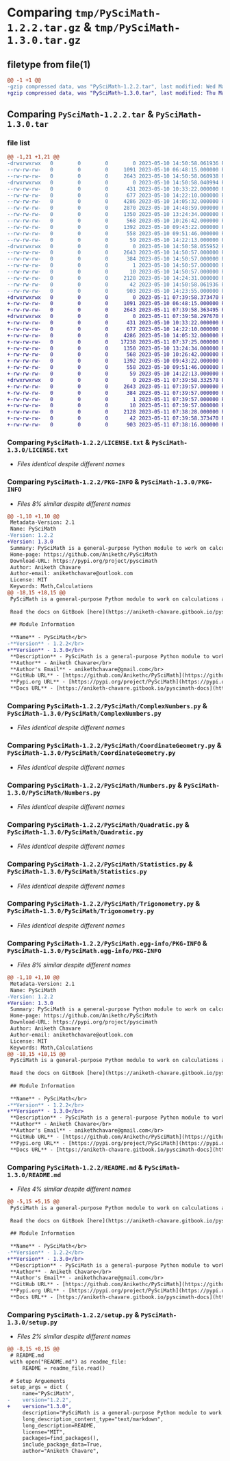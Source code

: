 # Comparing `tmp/PySciMath-1.2.2.tar.gz` & `tmp/PySciMath-1.3.0.tar.gz`

## filetype from file(1)

```diff
@@ -1 +1 @@
-gzip compressed data, was "PySciMath-1.2.2.tar", last modified: Wed May 10 14:50:58 2023, max compression
+gzip compressed data, was "PySciMath-1.3.0.tar", last modified: Thu May 11 07:39:58 2023, max compression
```

## Comparing `PySciMath-1.2.2.tar` & `PySciMath-1.3.0.tar`

### file list

```diff
@@ -1,21 +1,21 @@
-drwxrwxrwx   0        0        0        0 2023-05-10 14:50:58.061936 PySciMath-1.2.2/
--rw-rw-rw-   0        0        0     1091 2023-05-10 06:48:15.000000 PySciMath-1.2.2/LICENSE.txt
--rw-rw-rw-   0        0        0     2643 2023-05-10 14:50:58.060938 PySciMath-1.2.2/PKG-INFO
-drwxrwxrwx   0        0        0        0 2023-05-10 14:50:58.040994 PySciMath-1.2.2/PySciMath/
--rw-rw-rw-   0        0        0      431 2023-05-10 10:33:22.000000 PySciMath-1.2.2/PySciMath/Arithmetic.py
--rw-rw-rw-   0        0        0      677 2023-05-10 14:22:10.000000 PySciMath-1.2.2/PySciMath/ComplexNumbers.py
--rw-rw-rw-   0        0        0     4286 2023-05-10 14:05:32.000000 PySciMath-1.2.2/PySciMath/CoordinateGeometry.py
--rw-rw-rw-   0        0        0     2870 2023-05-10 14:48:59.000000 PySciMath-1.2.2/PySciMath/Geometry.py
--rw-rw-rw-   0        0        0     1350 2023-05-10 13:24:34.000000 PySciMath-1.2.2/PySciMath/Numbers.py
--rw-rw-rw-   0        0        0      568 2023-05-10 10:26:42.000000 PySciMath-1.2.2/PySciMath/Quadratic.py
--rw-rw-rw-   0        0        0     1392 2023-05-10 09:43:22.000000 PySciMath-1.2.2/PySciMath/Statistics.py
--rw-rw-rw-   0        0        0      558 2023-05-10 09:51:46.000000 PySciMath-1.2.2/PySciMath/Trigonometry.py
--rw-rw-rw-   0        0        0       59 2023-05-10 14:22:13.000000 PySciMath-1.2.2/PySciMath/__init__.py
-drwxrwxrwx   0        0        0        0 2023-05-10 14:50:58.055952 PySciMath-1.2.2/PySciMath.egg-info/
--rw-rw-rw-   0        0        0     2643 2023-05-10 14:50:57.000000 PySciMath-1.2.2/PySciMath.egg-info/PKG-INFO
--rw-rw-rw-   0        0        0      384 2023-05-10 14:50:57.000000 PySciMath-1.2.2/PySciMath.egg-info/SOURCES.txt
--rw-rw-rw-   0        0        0        1 2023-05-10 14:50:57.000000 PySciMath-1.2.2/PySciMath.egg-info/dependency_links.txt
--rw-rw-rw-   0        0        0       10 2023-05-10 14:50:57.000000 PySciMath-1.2.2/PySciMath.egg-info/top_level.txt
--rw-rw-rw-   0        0        0     2128 2023-05-10 14:24:31.000000 PySciMath-1.2.2/README.md
--rw-rw-rw-   0        0        0       42 2023-05-10 14:50:58.061936 PySciMath-1.2.2/setup.cfg
--rw-rw-rw-   0        0        0      903 2023-05-10 14:23:55.000000 PySciMath-1.2.2/setup.py
+drwxrwxrwx   0        0        0        0 2023-05-11 07:39:58.373470 PySciMath-1.3.0/
+-rw-rw-rw-   0        0        0     1091 2023-05-10 06:48:15.000000 PySciMath-1.3.0/LICENSE.txt
+-rw-rw-rw-   0        0        0     2643 2023-05-11 07:39:58.363495 PySciMath-1.3.0/PKG-INFO
+drwxrwxrwx   0        0        0        0 2023-05-11 07:39:58.297670 PySciMath-1.3.0/PySciMath/
+-rw-rw-rw-   0        0        0      431 2023-05-10 10:33:22.000000 PySciMath-1.3.0/PySciMath/Arithmetic.py
+-rw-rw-rw-   0        0        0      677 2023-05-10 14:22:10.000000 PySciMath-1.3.0/PySciMath/ComplexNumbers.py
+-rw-rw-rw-   0        0        0     4286 2023-05-10 14:05:32.000000 PySciMath-1.3.0/PySciMath/CoordinateGeometry.py
+-rw-rw-rw-   0        0        0    17238 2023-05-11 07:37:25.000000 PySciMath-1.3.0/PySciMath/Geometry.py
+-rw-rw-rw-   0        0        0     1350 2023-05-10 13:24:34.000000 PySciMath-1.3.0/PySciMath/Numbers.py
+-rw-rw-rw-   0        0        0      568 2023-05-10 10:26:42.000000 PySciMath-1.3.0/PySciMath/Quadratic.py
+-rw-rw-rw-   0        0        0     1392 2023-05-10 09:43:22.000000 PySciMath-1.3.0/PySciMath/Statistics.py
+-rw-rw-rw-   0        0        0      558 2023-05-10 09:51:46.000000 PySciMath-1.3.0/PySciMath/Trigonometry.py
+-rw-rw-rw-   0        0        0       59 2023-05-10 14:22:13.000000 PySciMath-1.3.0/PySciMath/__init__.py
+drwxrwxrwx   0        0        0        0 2023-05-11 07:39:58.332578 PySciMath-1.3.0/PySciMath.egg-info/
+-rw-rw-rw-   0        0        0     2643 2023-05-11 07:39:57.000000 PySciMath-1.3.0/PySciMath.egg-info/PKG-INFO
+-rw-rw-rw-   0        0        0      384 2023-05-11 07:39:57.000000 PySciMath-1.3.0/PySciMath.egg-info/SOURCES.txt
+-rw-rw-rw-   0        0        0        1 2023-05-11 07:39:57.000000 PySciMath-1.3.0/PySciMath.egg-info/dependency_links.txt
+-rw-rw-rw-   0        0        0       10 2023-05-11 07:39:57.000000 PySciMath-1.3.0/PySciMath.egg-info/top_level.txt
+-rw-rw-rw-   0        0        0     2128 2023-05-11 07:38:28.000000 PySciMath-1.3.0/README.md
+-rw-rw-rw-   0        0        0       42 2023-05-11 07:39:58.373470 PySciMath-1.3.0/setup.cfg
+-rw-rw-rw-   0        0        0      903 2023-05-11 07:38:16.000000 PySciMath-1.3.0/setup.py
```

### Comparing `PySciMath-1.2.2/LICENSE.txt` & `PySciMath-1.3.0/LICENSE.txt`

 * *Files identical despite different names*

### Comparing `PySciMath-1.2.2/PKG-INFO` & `PySciMath-1.3.0/PKG-INFO`

 * *Files 8% similar despite different names*

```diff
@@ -1,10 +1,10 @@
 Metadata-Version: 2.1
 Name: PySciMath
-Version: 1.2.2
+Version: 1.3.0
 Summary: PySciMath is a general-purpose Python module to work on calculations and solve mathmematical and scientific problems.
 Home-page: https://github.com/Anikethc/PySciMath
 Download-URL: https://pypi.org/project/pyscimath
 Author: Aniketh Chavare
 Author-email: anikethchavare@outlook.com
 License: MIT
 Keywords: Math,Calculations
@@ -18,15 +18,15 @@
 PySciMath is a general-purpose Python module to work on calculations and solve mathematical and scientific problems.
 
 Read the docs on GitBook [here](https://aniketh-chavare.gitbook.io/pyscimath-docs).
 
 ## Module Information
 
 **Name** - PySciMath</br>
-**Version** - 1.2.2</br>
+**Version** - 1.3.0</br>
 **Description** - PySciMath is a general-purpose Python module to work on calculations and solve mathematical and scientific problems.</br>
 **Author** - Aniketh Chavare</br>
 **Author's Email** - anikethchavare@gmail.com</br>
 **GitHub URL** - [https://github.com/Anikethc/PySciMath](https://github.com/Anikethc/PySciMath)</br>
 **Pypi.org URL** - [https://pypi.org/project/PySciMath](https://pypi.org/project/PySciMath)</br>
 **Docs URL** - [https://aniketh-chavare.gitbook.io/pyscimath-docs](https://aniketh-chavare.gitbook.io/pyscimath-docs)
```

### Comparing `PySciMath-1.2.2/PySciMath/ComplexNumbers.py` & `PySciMath-1.3.0/PySciMath/ComplexNumbers.py`

 * *Files identical despite different names*

### Comparing `PySciMath-1.2.2/PySciMath/CoordinateGeometry.py` & `PySciMath-1.3.0/PySciMath/CoordinateGeometry.py`

 * *Files identical despite different names*

### Comparing `PySciMath-1.2.2/PySciMath/Numbers.py` & `PySciMath-1.3.0/PySciMath/Numbers.py`

 * *Files identical despite different names*

### Comparing `PySciMath-1.2.2/PySciMath/Quadratic.py` & `PySciMath-1.3.0/PySciMath/Quadratic.py`

 * *Files identical despite different names*

### Comparing `PySciMath-1.2.2/PySciMath/Statistics.py` & `PySciMath-1.3.0/PySciMath/Statistics.py`

 * *Files identical despite different names*

### Comparing `PySciMath-1.2.2/PySciMath/Trigonometry.py` & `PySciMath-1.3.0/PySciMath/Trigonometry.py`

 * *Files identical despite different names*

### Comparing `PySciMath-1.2.2/PySciMath.egg-info/PKG-INFO` & `PySciMath-1.3.0/PySciMath.egg-info/PKG-INFO`

 * *Files 8% similar despite different names*

```diff
@@ -1,10 +1,10 @@
 Metadata-Version: 2.1
 Name: PySciMath
-Version: 1.2.2
+Version: 1.3.0
 Summary: PySciMath is a general-purpose Python module to work on calculations and solve mathmematical and scientific problems.
 Home-page: https://github.com/Anikethc/PySciMath
 Download-URL: https://pypi.org/project/pyscimath
 Author: Aniketh Chavare
 Author-email: anikethchavare@outlook.com
 License: MIT
 Keywords: Math,Calculations
@@ -18,15 +18,15 @@
 PySciMath is a general-purpose Python module to work on calculations and solve mathematical and scientific problems.
 
 Read the docs on GitBook [here](https://aniketh-chavare.gitbook.io/pyscimath-docs).
 
 ## Module Information
 
 **Name** - PySciMath</br>
-**Version** - 1.2.2</br>
+**Version** - 1.3.0</br>
 **Description** - PySciMath is a general-purpose Python module to work on calculations and solve mathematical and scientific problems.</br>
 **Author** - Aniketh Chavare</br>
 **Author's Email** - anikethchavare@gmail.com</br>
 **GitHub URL** - [https://github.com/Anikethc/PySciMath](https://github.com/Anikethc/PySciMath)</br>
 **Pypi.org URL** - [https://pypi.org/project/PySciMath](https://pypi.org/project/PySciMath)</br>
 **Docs URL** - [https://aniketh-chavare.gitbook.io/pyscimath-docs](https://aniketh-chavare.gitbook.io/pyscimath-docs)
```

### Comparing `PySciMath-1.2.2/README.md` & `PySciMath-1.3.0/README.md`

 * *Files 4% similar despite different names*

```diff
@@ -5,15 +5,15 @@
 PySciMath is a general-purpose Python module to work on calculations and solve mathematical and scientific problems.
 
 Read the docs on GitBook [here](https://aniketh-chavare.gitbook.io/pyscimath-docs).
 
 ## Module Information
 
 **Name** - PySciMath</br>
-**Version** - 1.2.2</br>
+**Version** - 1.3.0</br>
 **Description** - PySciMath is a general-purpose Python module to work on calculations and solve mathematical and scientific problems.</br>
 **Author** - Aniketh Chavare</br>
 **Author's Email** - anikethchavare@gmail.com</br>
 **GitHub URL** - [https://github.com/Anikethc/PySciMath](https://github.com/Anikethc/PySciMath)</br>
 **Pypi.org URL** - [https://pypi.org/project/PySciMath](https://pypi.org/project/PySciMath)</br>
 **Docs URL** - [https://aniketh-chavare.gitbook.io/pyscimath-docs](https://aniketh-chavare.gitbook.io/pyscimath-docs)
```

### Comparing `PySciMath-1.2.2/setup.py` & `PySciMath-1.3.0/setup.py`

 * *Files 2% similar despite different names*

```diff
@@ -8,15 +8,15 @@
 # README.md
 with open("README.md") as readme_file:
     README = readme_file.read()
 
 # Setup Arguements
 setup_args = dict (
     name="PySciMath",
-    version="1.2.2",
+    version="1.3.0",
     description="PySciMath is a general-purpose Python module to work on calculations and solve mathmematical and scientific problems.",
     long_description_content_type="text/markdown",
     long_description=README,
     license="MIT",
     packages=find_packages(),
     include_package_data=True,
     author="Aniketh Chavare",
```

